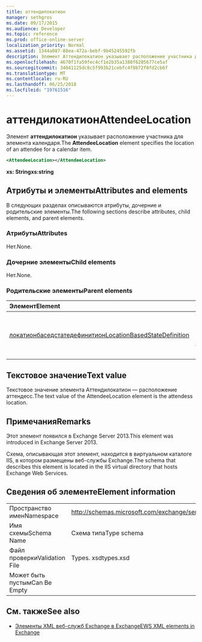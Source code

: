 ```yaml
---
title: аттендилокатион
manager: sethgros
ms.date: 09/17/2015
ms.audience: Developer
ms.topic: reference
ms.prod: office-online-server
localization_priority: Normal
ms.assetid: 1344a087-88ea-472a-bebf-9b45245592fb
description: Элемент Аттендилокатион указывает расположение участника для элемента календаря.
ms.openlocfilehash: 4670f1fa59fec4cf1e2b35a1380f6205677ce5af
ms.sourcegitcommit: 34041125dc8c5f993b21cebfc4f8b72f0fd2cb6f
ms.translationtype: MT
ms.contentlocale: ru-RU
ms.lasthandoff: 06/25/2018
ms.locfileid: "19761516"
---
```

# <a name="attendeelocation"></a><span data-ttu-id="61ce9-103">аттендилокатион</span><span class="sxs-lookup"><span data-stu-id="61ce9-103">AttendeeLocation</span></span>

<span data-ttu-id="61ce9-104">Элемент **аттендилокатион** указывает расположение участника для элемента календаря.</span><span class="sxs-lookup"><span data-stu-id="61ce9-104">The **AttendeeLocation** element specifies the location of an attendee for a calendar item.</span></span> 
  
```XML
<AttendeeLocation></AttendeeLocation>
```

 <span data-ttu-id="61ce9-105">**xs: String**</span><span class="sxs-lookup"><span data-stu-id="61ce9-105">**xs:string**</span></span>
## <a name="attributes-and-elements"></a><span data-ttu-id="61ce9-106">Атрибуты и элементы</span><span class="sxs-lookup"><span data-stu-id="61ce9-106">Attributes and elements</span></span>

<span data-ttu-id="61ce9-107">В следующих разделах описываются атрибуты, дочерние и родительские элементы.</span><span class="sxs-lookup"><span data-stu-id="61ce9-107">The following sections describe attributes, child elements, and parent elements.</span></span>
  
### <a name="attributes"></a><span data-ttu-id="61ce9-108">Атрибуты</span><span class="sxs-lookup"><span data-stu-id="61ce9-108">Attributes</span></span>

<span data-ttu-id="61ce9-109">Нет.</span><span class="sxs-lookup"><span data-stu-id="61ce9-109">None.</span></span>
  
### <a name="child-elements"></a><span data-ttu-id="61ce9-110">Дочерние элементы</span><span class="sxs-lookup"><span data-stu-id="61ce9-110">Child elements</span></span>

<span data-ttu-id="61ce9-111">Нет.</span><span class="sxs-lookup"><span data-stu-id="61ce9-111">None.</span></span>
  
### <a name="parent-elements"></a><span data-ttu-id="61ce9-112">Родительские элементы</span><span class="sxs-lookup"><span data-stu-id="61ce9-112">Parent elements</span></span>

|<span data-ttu-id="61ce9-113">**Элемент**</span><span class="sxs-lookup"><span data-stu-id="61ce9-113">**Element**</span></span>|<span data-ttu-id="61ce9-114">**Описание**</span><span class="sxs-lookup"><span data-stu-id="61ce9-114">**Description**</span></span>|
|:-----|:-----|
|[<span data-ttu-id="61ce9-115">локатионбаседстатедефинитион</span><span class="sxs-lookup"><span data-stu-id="61ce9-115">LocationBasedStateDefinition</span></span>](locationbasedstatedefinition.md) <br/> |<span data-ttu-id="61ce9-116">Указывает состояние, в котором она основана на расположении.</span><span class="sxs-lookup"><span data-stu-id="61ce9-116">Specifies the state when it is based on location.</span></span>  <br/> |
   
## <a name="text-value"></a><span data-ttu-id="61ce9-117">Текстовое значение</span><span class="sxs-lookup"><span data-stu-id="61ce9-117">Text value</span></span>

<span data-ttu-id="61ce9-118">Текстовое значение элемента Аттендилокатион — расположение аттендесс.</span><span class="sxs-lookup"><span data-stu-id="61ce9-118">The text value of the AttendeeLocation element is the attendess location.</span></span>
  
## <a name="remarks"></a><span data-ttu-id="61ce9-119">Примечания</span><span class="sxs-lookup"><span data-stu-id="61ce9-119">Remarks</span></span>

<span data-ttu-id="61ce9-120">Этот элемент появился в Exchange Server 2013.</span><span class="sxs-lookup"><span data-stu-id="61ce9-120">This element was introduced in Exchange Server 2013.</span></span>
  
<span data-ttu-id="61ce9-121">Схема, описывающая этот элемент, находится в виртуальном каталоге IIS, в котором размещены веб-службы Exchange.</span><span class="sxs-lookup"><span data-stu-id="61ce9-121">The schema that describes this element is located in the IIS virtual directory that hosts Exchange Web Services.</span></span>
  
## <a name="element-information"></a><span data-ttu-id="61ce9-122">Сведения об элементе</span><span class="sxs-lookup"><span data-stu-id="61ce9-122">Element information</span></span>

|||
|:-----|:-----|
|<span data-ttu-id="61ce9-123">Пространство имен</span><span class="sxs-lookup"><span data-stu-id="61ce9-123">Namespace</span></span>  <br/> |http://schemas.microsoft.com/exchange/services/2006/types  <br/> |
|<span data-ttu-id="61ce9-124">Имя схемы</span><span class="sxs-lookup"><span data-stu-id="61ce9-124">Schema Name</span></span>  <br/> |<span data-ttu-id="61ce9-125">Схема типа</span><span class="sxs-lookup"><span data-stu-id="61ce9-125">Type schema</span></span>  <br/> |
|<span data-ttu-id="61ce9-126">Файл проверки</span><span class="sxs-lookup"><span data-stu-id="61ce9-126">Validation File</span></span>  <br/> |<span data-ttu-id="61ce9-127">Types. xsd</span><span class="sxs-lookup"><span data-stu-id="61ce9-127">types.xsd</span></span>  <br/> |
|<span data-ttu-id="61ce9-128">Может быть пустым</span><span class="sxs-lookup"><span data-stu-id="61ce9-128">Can Be Empty</span></span>  <br/> ||
   
## <a name="see-also"></a><span data-ttu-id="61ce9-129">См. также</span><span class="sxs-lookup"><span data-stu-id="61ce9-129">See also</span></span>

- [<span data-ttu-id="61ce9-130">Элементы XML веб-служб Exchange в Exchange</span><span class="sxs-lookup"><span data-stu-id="61ce9-130">EWS XML elements in Exchange</span></span>](ews-xml-elements-in-exchange.md)

